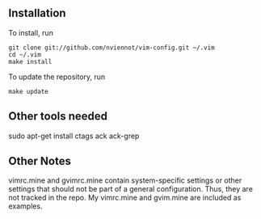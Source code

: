 Installation
------------

To install, run

    git clone git://github.com/nviennot/vim-config.git ~/.vim
    cd ~/.vim
    make install

To update the repository, run

    make update

Other tools needed
------------------
sudo apt-get install ctags ack ack-grep

Other Notes
------------

vimrc.mine and gvimrc.mine contain system-specific settings or other settings
that should not be part of a general configuration. Thus, they are not tracked
in the repo. My vimrc.mine and gvim.mine are included as examples.
